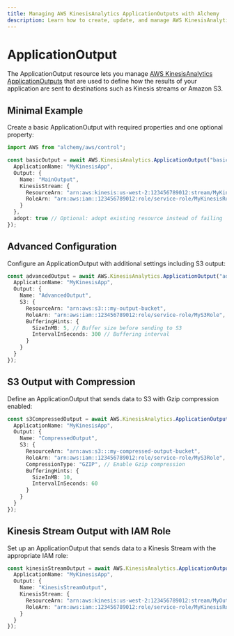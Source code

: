 ```yaml
---
title: Managing AWS KinesisAnalytics ApplicationOutputs with Alchemy
description: Learn how to create, update, and manage AWS KinesisAnalytics ApplicationOutputs using Alchemy Cloud Control.
---
```


# ApplicationOutput

The ApplicationOutput resource lets you manage [AWS KinesisAnalytics ApplicationOutputs](https://docs.aws.amazon.com/kinesisanalytics/latest/userguide/) that are used to define how the results of your application are sent to destinations such as Kinesis streams or Amazon S3.

## Minimal Example

Create a basic ApplicationOutput with required properties and one optional property:

```ts
import AWS from "alchemy/aws/control";

const basicOutput = await AWS.KinesisAnalytics.ApplicationOutput("basicOutput", {
  ApplicationName: "MyKinesisApp",
  Output: {
    Name: "MainOutput",
    KinesisStream: {
      ResourceArn: "arn:aws:kinesis:us-west-2:123456789012:stream/MyKinesisStream",
      RoleArn: "arn:aws:iam::123456789012:role/service-role/MyKinesisRole"
    }
  },
  adopt: true // Optional: adopt existing resource instead of failing
});
```

## Advanced Configuration

Configure an ApplicationOutput with additional settings including S3 output:

```ts
const advancedOutput = await AWS.KinesisAnalytics.ApplicationOutput("advancedOutput", {
  ApplicationName: "MyKinesisApp",
  Output: {
    Name: "AdvancedOutput",
    S3: {
      ResourceArn: "arn:aws:s3:::my-output-bucket",
      RoleArn: "arn:aws:iam::123456789012:role/service-role/MyS3Role",
      BufferingHints: {
        SizeInMB: 5, // Buffer size before sending to S3
        IntervalInSeconds: 300 // Buffering interval
      }
    }
  }
});
```

## S3 Output with Compression

Define an ApplicationOutput that sends data to S3 with Gzip compression enabled:

```ts
const s3CompressedOutput = await AWS.KinesisAnalytics.ApplicationOutput("s3CompressedOutput", {
  ApplicationName: "MyKinesisApp",
  Output: {
    Name: "CompressedOutput",
    S3: {
      ResourceArn: "arn:aws:s3:::my-compressed-output-bucket",
      RoleArn: "arn:aws:iam::123456789012:role/service-role/MyS3Role",
      CompressionType: "GZIP", // Enable Gzip compression
      BufferingHints: {
        SizeInMB: 10,
        IntervalInSeconds: 60
      }
    }
  }
});
```

## Kinesis Stream Output with IAM Role

Set up an ApplicationOutput that sends data to a Kinesis Stream with the appropriate IAM role:

```ts
const kinesisStreamOutput = await AWS.KinesisAnalytics.ApplicationOutput("kinesisStreamOutput", {
  ApplicationName: "MyKinesisApp",
  Output: {
    Name: "KinesisStreamOutput",
    KinesisStream: {
      ResourceArn: "arn:aws:kinesis:us-west-2:123456789012:stream/MyOutputStream",
      RoleArn: "arn:aws:iam::123456789012:role/service-role/MyKinesisRole"
    }
  }
});
```